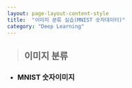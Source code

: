 ```yaml
---
layout: page-layout-content-style
title:  "이미지 분류 실습(MNIST 숫자데이터)"
category: "Deep Learning"
---
```


> ## 이미지 분류

* ### MNIST 숫자이미지

<script src="https://gist.github.com/hojeong3709/2c90adcb82c1b73eb15ab88da06f45d8.js"></script>
